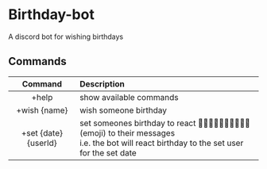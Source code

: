 # Birthday-bot
A discord bot for wishing birthdays

## Commands
| Command             |    Description        |
|:---------------------:|:----------------------|
|+help                |show available commands|
|+wish {name}         |  wish someone birthday |
|+set {date} {userId} |  set someones birthday to react 🎂🇧🇮🇷🇹🇭🇩🇦🇾🎉 (emoji) to their messages <br/>  i.e. the bot will react birthday to the set user for the set date |
